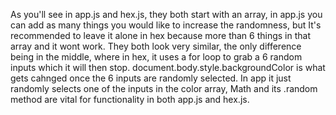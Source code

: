 As you'll see in app.js and hex.js, they both start with an array, in app.js you can add as many things you would like to increase the randomness, but It's recommended to leave it alone in hex because more than 6 things in that array and it wont work.
They both look very similar, the only difference being in the middle, where in hex, it uses a for loop to grab a 6 random inputs which it will then stop. document.body.style.backgroundColor is what gets cahnged once the 6 inputs are randomly selected.
In app it just randomly selects one of the inputs in the color array,  Math and its .random method are vital for functionality in both app.js and hex.js.
